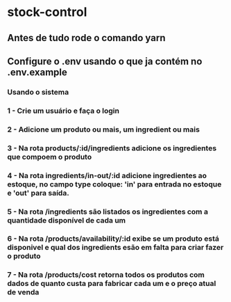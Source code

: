 # stock-control

## Antes de tudo rode o comando yarn

## Configure o .env usando o que ja contém no .env.example

### Usando o sistema

### 1 - Crie um usuário e faça o login 

### 2 - Adicione um produto ou mais, um ingredient ou mais

### 3 - Na rota products/:id/ingredients adicione os ingredientes que compoem o produto

### 4 - Na rota ingredients/in-out/:id adicione ingredientes ao estoque, no campo type coloque: 'in' para entrada no estoque e 'out' para saída.

### 5 - Na rota /ingredients são listados os ingredientes com a quantidade disponível de cada um

### 6 - Na rota /products/availability/:id exibe se um produto está disponivel e qual dos ingredients esão em falta para criar fazer o produto

### 7 - Na rota /products/cost retorna todos os produtos com dados de quanto custa para fabricar cada um e o preço atual de venda
